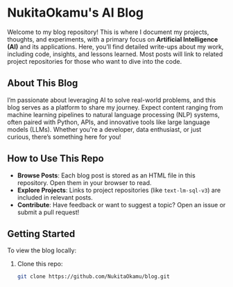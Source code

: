 # NukitaOkamu's AI Blog

Welcome to my blog repository! This is where I document my projects, thoughts, and experiments, with a primary focus on **Artificial Intelligence (AI)** and its applications. Here, you’ll find detailed write-ups about my work, including code, insights, and lessons learned. Most posts will link to related project repositories for those who want to dive into the code.

## About This Blog

I’m passionate about leveraging AI to solve real-world problems, and this blog serves as a platform to share my journey. Expect content ranging from machine learning pipelines to natural language processing (NLP) systems, often paired with Python, APIs, and innovative tools like large language models (LLMs). Whether you're a developer, data enthusiast, or just curious, there’s something here for you!

## How to Use This Repo

- **Browse Posts**: Each blog post is stored as an HTML file in this repository. Open them in your browser to read.
- **Explore Projects**: Links to project repositories (like `text-lm-sql-v3`) are included in relevant posts.
- **Contribute**: Have feedback or want to suggest a topic? Open an issue or submit a pull request!

## Getting Started

To view the blog locally:
1. Clone this repo:
   ```bash
   git clone https://github.com/NukitaOkamu/blog.git